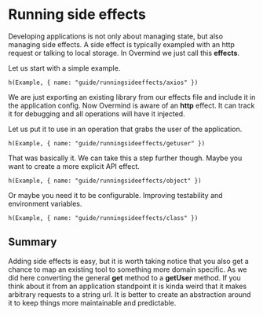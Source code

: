# Running side effects

Developing applications is not only about managing state, but also managing side effects. A side effect is typically exampled with an http request or talking to local storage. In Overmind we just call this **effects**.

Let us start with a simple example.

```marksy
h(Example, { name: "guide/runningsideeffects/axios" })
```

We are just exporting an existing library from our effects file and include it in the application config. Now Overmind is aware of an **http** effect. It can track it for debugging and all operations will have it injected.

Let us put it to use in an operation that grabs the user of the application.

```marksy
h(Example, { name: "guide/runningsideeffects/getuser" })
```

That was basically it. We can take this a step further though. Maybe you want to create a more explicit API effect.

```marksy
h(Example, { name: "guide/runningsideeffects/object" })
```

Or maybe you need it to be configurable. Improving testability and environment variables.

```marksy
h(Example, { name: "guide/runningsideeffects/class" })
```

## Summary
Adding side effects is easy, but it is worth taking notice that you also get a chance to map an existing tool to something more domain specific. As we did here converting the general **get** method to a **getUser** method. If you think about it from an application standpoint it is kinda weird that it makes arbitrary requests to a string url. It is better to create an abstraction around it to keep things more maintainable and predictable.